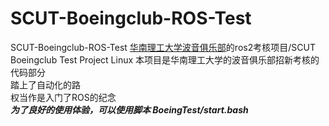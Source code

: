 # SCUT-Boeingclub-ROS-Test
SCUT-Boeingclub-ROS-Test  <u>华南理工大学波音俱乐部</u>的ros2考核项目/SCUT Boeingclub Test Project Linux
本项目是华南理工大学的波音俱乐部招新考核的代码部分  
踏上了自动化的路  
权当作是入门了ROS的纪念  
***为了良好的使用体验，可以使用脚本 BoeingTest/start.bash***
